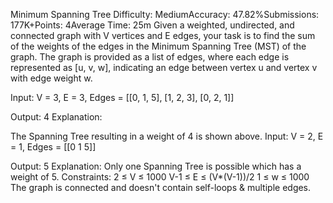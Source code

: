 Minimum Spanning Tree
Difficulty: MediumAccuracy: 47.82%Submissions: 177K+Points: 4Average Time: 25m
Given a weighted, undirected, and connected graph with V vertices and E edges, your task is to find the sum of the weights of the edges in the Minimum Spanning Tree (MST) of the graph. The graph is provided as a list of edges, where each edge is represented as [u, v, w], indicating an edge between vertex u and vertex v with edge weight w.

Input: V = 3, E = 3, Edges = [[0, 1, 5], [1, 2, 3], [0, 2, 1]]
 
Output: 4
Explanation:

The Spanning Tree resulting in a weight
of 4 is shown above.
Input: V = 2, E = 1, Edges = [[0 1 5]]

 

Output: 5 
Explanation: Only one Spanning Tree is possible which has a weight of 5.
Constraints:
2 ≤ V ≤ 1000
V-1 ≤ E ≤ (V*(V-1))/2
1 ≤ w ≤ 1000
The graph is connected and doesn't contain self-loops & multiple edges.

